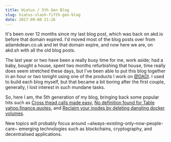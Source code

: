 ```yaml
---
title: Hiatus / 5th Gen Blog
slug: hiatus-slash-fifth-gen-blog
date: 2017-09-08 21:26
---
```


It's been over 12 months since my last blog post, which was back on akd.io before that domain expired. I'd moved most of the blog posts over from adamkdean.co.uk and let that domain expire, and now here we are, on akd.sh with all the old blog posts.

The last year or two have been a really busy time for me, work aside; had a baby, bought a house, spent two months refurbishing that house, time really does seem stretched these days, but I've been able to put this blog together in an hour or two tonight using one of the products I work on [@DADI](https://dadi.tech/en/). I used to build each blog myself, but that became a bit boring after the first couple, generally, I lost interest in such mundane tasks.

So, here I am, the 5th generation of my blog, bringing back some popular hits such as [Cross thead calls made easy](http://akd.sh/post/cross-thread-calls-made-easy), [No definition found for Table yahoo.finance.quotes](http://akd.sh/post/no-definition-found-for-table-yahoo-finance-quotes), and [Reclaim your inodes by deleting dangling docker volumes](http://akd.sh/post/reclaim-your-inodes-by-deleting-dangling-docker-volumes).

New topics will probably focus around ~always-existing-only-now-people-care~ emerging technologies such as blockchains, cryptography, and decentralised applications.